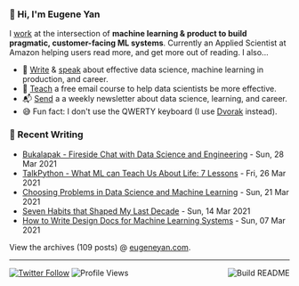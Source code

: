 ### 👋 Hi, I'm Eugene Yan

I [work](https://eugeneyan.com/about/) at the intersection of **machine learning & product to build pragmatic, customer-facing ML systems**. Currently an Applied Scientist at Amazon helping users read more, and get more out of reading. I also...

- 📝 [Write](https://eugeneyan.com/writing/) & [speak](https://eugeneyan.com/speaking/) about effective data science, machine learning in production, and career.
- 🧠 [Teach](https://eugeneyan.com/resources/) a free email course to help data scientists be more effective.
- 📬 [Send](https://eugeneyan.com/subscribe/) a a weekly newsletter about data science, learning, and career.
- 😅 Fun fact: I don't use the QWERTY keyboard (I use [Dvorak](https://en.wikipedia.org/wiki/Dvorak_keyboard_layout) instead).

### 📝 Recent Writing

<!-- writing starts -->
* [Bukalapak - Fireside Chat with Data Science and Engineering](https://eugeneyan.com//speaking/bukalapak-fireside/) - Sun, 28 Mar 2021
* [TalkPython - What ML can Teach Us About Life: 7 Lessons](https://eugeneyan.com//speaking/talk-python/) - Fri, 26 Mar 2021
* [Choosing Problems in Data Science and Machine Learning](https://eugeneyan.com//writing/how-to-choose-problems/) - Sun, 21 Mar 2021
* [Seven Habits that Shaped My Last Decade](https://eugeneyan.com//writing/seven-habits-that-shaped-my-decade/) - Sun, 14 Mar 2021
* [How to Write Design Docs for Machine Learning Systems](https://eugeneyan.com//writing/ml-design-docs/) - Sun, 07 Mar 2021
<!-- writing ends -->

View the archives (<!-- writing_count starts -->109<!-- writing_count ends --> posts) @ [eugeneyan.com](https://eugeneyan.com).

---
[![Twitter Follow](https://img.shields.io/twitter/follow/eugeneyan?label=Follow&style=social)](https://twitter.com/eugeneyan) ![Profile Views](https://gpvc.arturio.dev/eugeneyan)<a href="https://github.com/eugeneyan/eugeneyan/actions"><img src="https://github.com/eugeneyan/eugeneyan/workflows/Build%20README/badge.svg?branch=master" align="right" alt="Build README"></a>
